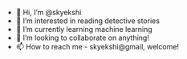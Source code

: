 - 👋 Hi, I’m @skyekshi
- 👀 I’m interested in reading detective stories
- 🌱 I’m currently learning machine learning
- 💞️ I’m looking to collaborate on anything!
- 📫 How to reach me - skyekshi@gmail, welcome!

<!---
skyekshi/skyekshi is a ✨ special ✨ repository because its `README.md` (this file) appears on your GitHub profile.
You can click the Preview link to take a look at your changes.
--->
